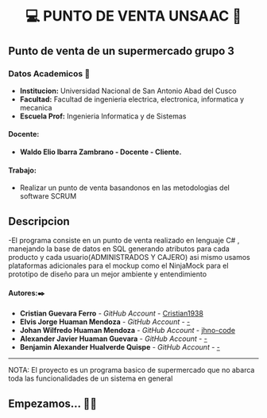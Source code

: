 # **<center> 💻 PUNTO DE VENTA UNSAAC 🛒 </center>**

## Punto de venta de un supermercado grupo 3

### Datos Academicos 📖

- **Institucion:** Universidad Nacional de San Antonio Abad del Cusco
- **Facultad:** Facultad de ingenieria electrica, electronica, informatica y mecanica
- **Escuela Prof:** Ingenieria Informatica y de Sistemas

#### Docente:

- **Waldo Elio Ibarra Zambrano - Docente - Cliente.** 
#### Trabajo:

- Realizar un punto de venta basandonos en las metodologias del software SCRUM

## Descripcion
-El programa consiste en un punto de venta realizado en lenguaje C# , manejando la base de datos en SQL generando atributos para cada producto y cada usuario(ADMINISTRADOS Y CAJERO) asi mismo usamos plataformas adicionales para el mockup como el NinjaMock para el prototipo de diseño para un mejor ambiente y entendimiento

#### Autores:✒️

- **Cristian Guevara Ferro** - _GitHub Account_ - [Cristian1938](https://github.com/cristian1938)
- **Elvis Jorge Huaman Mendoza** - _GitHub Account_ - [-](https://github.com/-)
- **Johan Wilfredo Huaman Mendoza** - _GitHub Account_ - [jhno-code](https://github.com/jhno-code)
- **Alexander Javier Huaman Guevara** - _GitHub Account_ - [-](https://github.com/-)
- **Benjamin Alexander Hualverde Quispe** - _GitHub Account_ - [-](https://github.com/-)



---

NOTA: El proyecto es un programa basico de supermercado que no abarca toda las funcionalidades de un sistema en general 

## Empezamos... 🛒🛒

